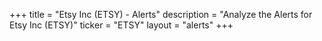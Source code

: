 +++
title = "Etsy Inc (ETSY) - Alerts"
description = "Analyze the Alerts for Etsy Inc (ETSY)"
ticker = "ETSY"
layout = "alerts"
+++

